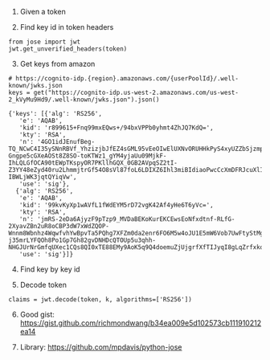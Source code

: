 1. Given a token

2. Find key id in token headers
```
from jose import jwt
jwt.get_unverified_headers(token)
```

3. Get keys from amazon
```
# https://cognito-idp.{region}.amazonaws.com/{userPoolId}/.well-known/jwks.json
keys = get("https://cognito-idp.us-west-2.amazonaws.com/us-west-2_kVyMu9Hd9/.well-known/jwks.json").json()

{'keys': [{'alg': 'RS256',
   'e': 'AQAB',
   'kid': 'r899615+Fnq99mxEQws+/94bxVPPb0yhmt4ZhJQ7KdQ=',
   'kty': 'RSA',
   'n': '4GO1idJEnufBeg-TQ_NCwC4I35ySNnRBVf_YhzizjbJfEZ4sGML95vEeOIwElUXNvORUHHkPyS4xyUZZbSjzmpuy06Z1hiYavtxmzrgzSAw_X9-Gngpe5cGXeAOSt8Z8SO-toKTWz1_gYM4yjaUu09MjkF-IhLQLGfOCA90tEWpTKspyOR7PKllhGQX_0GB2AVpqSZ2tI-Z3YY48eZyd40ru2LhmmjtrGf54O8sVl87foL6LDIXZ6Ihl3miBIdiaoPwcCcXmDFRJcuXlILgUdQ9QqnY2o8NG2YhTYGR_hwRuTp9RouJke11vwf5IVmRg5FKU-IBWLjWK3jqtQYiqVw',
   'use': 'sig'},
  {'alg': 'RS256',
   'e': 'AQAB',
   'kid': '99kvKyXp1wAVfL1fWdEYM5rD72vgK42Af4yHe6T6yVc=',
   'kty': 'RSA',
   'n': 'jmRS-2eDa6AjyzF9pTzp9_MVDaBEKoKurEKCEwsEoNfxdtnf-RLfG-2XyavZBn2uR8oCBP3dW7xWdZQOP-Wnnm8Wbnhz4WqwfvhYwBpvTa5PQhg7XFZm0da2enr6FO6M5w4oJU1E5mW6Vob7UwFtyStMgMZkMp9F8KY3ybAKWw9900SjBgg0pbucYkmpxRQin75hoIWD0EAAm-j35mrLYFQOh8Po1Gp7Gh82gvDNHDcQTOUp5u3qhh-NHGJUrNrGmfqUXec1CQs8QI0xTE88EMy9AoK5q9Q4doemuZjUjgrfXfTIJyqI8gLqZrfxko8VPQFcqzxacOwk07j_1toweQ',
   'use': 'sig'}]}
```


4. Find key by key id

5. Decode token
```
claims = jwt.decode(token, k, algorithms=['RS256'])
```

6. Good gist: https://gist.github.com/richmondwang/b34ea009e5d102573cb111910212ea14

7. Library: https://github.com/mpdavis/python-jose
